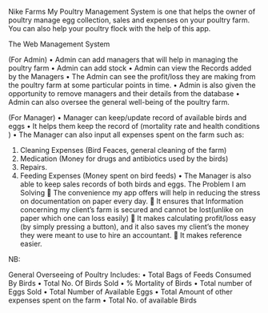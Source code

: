 ﻿Nike Farms 
My Poultry Management System is one that helps the owner of poultry manage egg collection, sales and expenses on your poultry farm. You can also help your poultry flock with the help of this app.


The Web Management System

(For Admin)
•	Admin can add managers that will help in managing the poultry farm
•	Admin can add stock
•	Admin can view the Records added by the Managers
•	The Admin can see the profit/loss they are making from the poultry farm at some particular points in time.
•	Admin is also given the opportunity to remove managers and their details from the database
•	Admin can also oversee the general well-being of the poultry farm.

(For Manager)
•	Manager can keep/update record of available birds and eggs
•	It helps them keep the record of (mortality rate and health conditions )
•	The Manager can also input all expenses spent on the farm such as:
1.	Cleaning Expenses (Bird Feaces, general cleaning of the farm)
2.	Medication (Money for drugs and antibiotics used by the birds)
3.	Repairs.
4.	Feeding Expenses (Money spent on bird feeds)
•	The Manager is also able to keep sales records of  both birds and eggs.
The Problem I am Solving
	The convenience my app offers will help in reducing the stress on documentation on paper every day.
	It ensures that Information concerning my client’s farm is secured and cannot be lost(unlike on paper which one can loss easily)
	It makes calculating profit/loss easy (by simply pressing a button), and it also saves my client’s the money they were meant to use to hire an accountant.
	It makes reference easier.


NB:

General Overseeing of Poultry Includes:
•	Total Bags of Feeds Consumed By Birds
•	Total No. Of Birds Sold
•	% Mortality of Birds
•	Total number of Eggs Sold
•	Total Number of Available Eggs
•	Total Amount of other expenses spent on the farm
•	Total No. of available Birds
